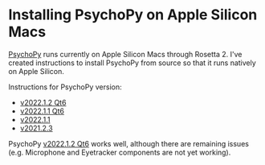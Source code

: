 # Installing PsychoPy on Apple Silicon Macs

[PsychoPy](https://www.psychopy.org) runs currently on Apple Silicon Macs through Rosetta 2. I've created instructions to install PsychoPy from source so that it runs natively on Apple Silicon.

Instructions for PsychoPy version:

- [v2022.1.2 Qt6](v2022.1.2%20Qt6.md)
- [v2022.1.1 Qt6](v2022.1.1%20Qt6.md)
- [v2022.1.1](v2022.1.1.md)
- [v2021.2.3](v2021.2.3.md)

 PsychoPy [v2022.1.2 Qt6](v2022.1.2%20Qt6.md) works well, although there are remaining issues (e.g. Microphone and Eyetracker components are not yet working).
